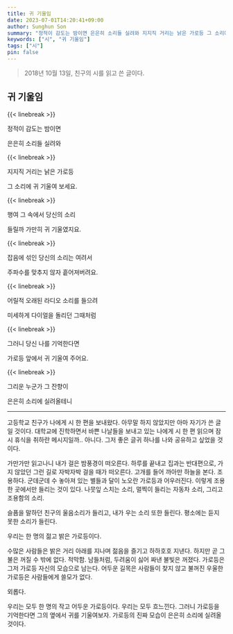 ```yaml
---
title: 귀 기울임
date: 2023-07-01T14:20:41+09:00
author: Sunghun Son
summary: "정적이 감도는 밤이면 은은히 소리들 실려와 지지직 거리는 낡은 가로등 그 소리에 귀 기울여 보세요"
keywords: ["시", "귀 기울임"]
tags: ["시"]
pin: false
---
```


> 2018년 10월 13일, 친구의 시를 읽고 쓴 글이다.

## 귀 기울임

{{< linebreak >}}

정적이 감도는 밤이면

은은히 소리들 실려와

{{< linebreak >}}

지지직 거리는 낡은 가로등

그 소리에 귀 기울여 보세요.

{{< linebreak >}}

행여 그 속에서 당신의 소리

들릴까 가만히 귀 기울였지요.

{{< linebreak >}}

잡음에 섞인 당신의 소리는 여려서

주파수를 맞추지 않자 흩어져버려요.

{{< linebreak >}}

어릴적 오래된 라디오 소리를 들으려

미세하게 다이얼을 돌리던 그때처럼

{{< linebreak >}}

그러니 당신 나를 기억한다면

가로등 앞에서 귀 기울여 주어요.

{{< linebreak >}}

그리운 누군가 그 잔향이

은은히 소리에 실려올테니

---

고등학교 친구가 나에게 시 한 편을 보내왔다. 아무말 하지 않았지만 아마 자기가 쓴 글일 것이다. 대학교에 진학하면서 바쁜 나날들을 보내고 있는 나에게 시 한 편 읽으며 잠시 휴식을 취하란 메시지일까.. 아니다. 그저 좋은 글귀 하나를 나와 공유하고 싶었을 것이다.

가만가만 읽고나니 내가 걸은 밤풍경이 떠오른다. 하루를 끝내고 집과는 반대편으로, 가지 않았던 그런 길로 자박자박 걸을 때가 떠오른다. 고개를 들어 까아만 하늘을 본다. 조용하다. 군데군데 수 놓아져 있는 별들과 달이 노오란 가로등과 어우러진다. 이렇게 조용한 곳에서만 들리는 것이 있다. 나뭇잎 스치는 소리, 멀찍이 들리는 자동차 소리, 그리고 조용함의 소리.

슬픔을 말하던 친구의 울음소리가 들리고, 내가 우는 소리 또한 들린다. 평소에는 듣지 못한 소리가 들린다.

우리는 한 명의 젊고 밝은 가로등이다.

수많은 사람들은 밝은 거리 아래를 지나며 젊음을 즐기고 하하호호 지낸다. 하지만 곧 그 불은 꺼질 수 밖에 없다. 적막함. 남들처럼, 두려움이 싫어 짜낸 불빛은 꺼졌다. 가로등은 그저 가로등 자신의 모습으로 남는다. 어두운 길목은 사람들이 찾지 않고 불꺼진 우울한 가로등은 사람들에게 쓸모가 없다.

외롭다.

우리는 모두 한 명의 작고 어두운 가로등이다. 우리는 모두 흐느낀다. 그러니 가로등을 기억한다면 그의 옆에서 귀를 기울여보자. 가로등의 진짜 모습이 은은히 소리에 실려올 것이다.